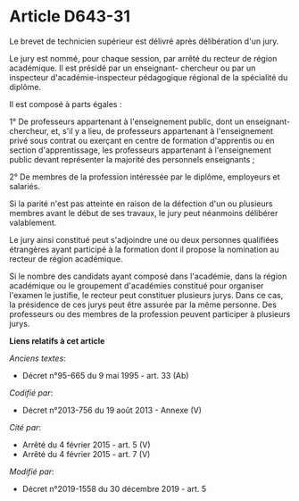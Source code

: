 # Article D643-31

Le brevet de technicien supérieur est délivré après délibération d'un jury.

Le jury est nommé, pour chaque session, par arrêté du recteur de région académique. Il est présidé par un enseignant-
chercheur ou par un inspecteur d'académie-inspecteur pédagogique régional de la spécialité du diplôme.

Il est composé à parts égales :

1° De professeurs appartenant à l'enseignement public, dont un enseignant-chercheur, et, s'il y a lieu, de professeurs
appartenant à l'enseignement privé sous contrat ou exerçant en centre de formation d'apprentis ou en section d'apprentissage,
les professeurs appartenant à l'enseignement public devant représenter la majorité des personnels enseignants ;

2° De membres de la profession intéressée par le diplôme, employeurs et salariés.

Si la parité n'est pas atteinte en raison de la défection d'un ou plusieurs membres avant le début de ses travaux, le jury
peut néanmoins délibérer valablement.

Le jury ainsi constitué peut s'adjoindre une ou deux personnes qualifiées étrangères ayant participé à la formation dont il
propose la nomination au recteur de région académique.

Si le nombre des candidats ayant composé dans l'académie, dans la région académique ou le groupement d'académies constitué
pour organiser l'examen le justifie, le recteur peut constituer plusieurs jurys. Dans ce cas, la présidence de ces jurys peut
être assurée par la même personne. Des professeurs ou des membres de la profession peuvent participer à plusieurs jurys.

**Liens relatifs à cet article**

_Anciens textes_:

  - Décret n°95-665 du 9 mai 1995 - art. 33 (Ab)

_Codifié par_:

  - Décret n°2013-756 du 19 août 2013 -  Annexe (V)

_Cité par_:

  - Arrêté du 4 février 2015 - art. 5 (V)
  - Arrêté du 4 février 2015 - art. 7 (V)

_Modifié par_:

  - Décret n°2019-1558 du 30 décembre 2019 - art. 5

